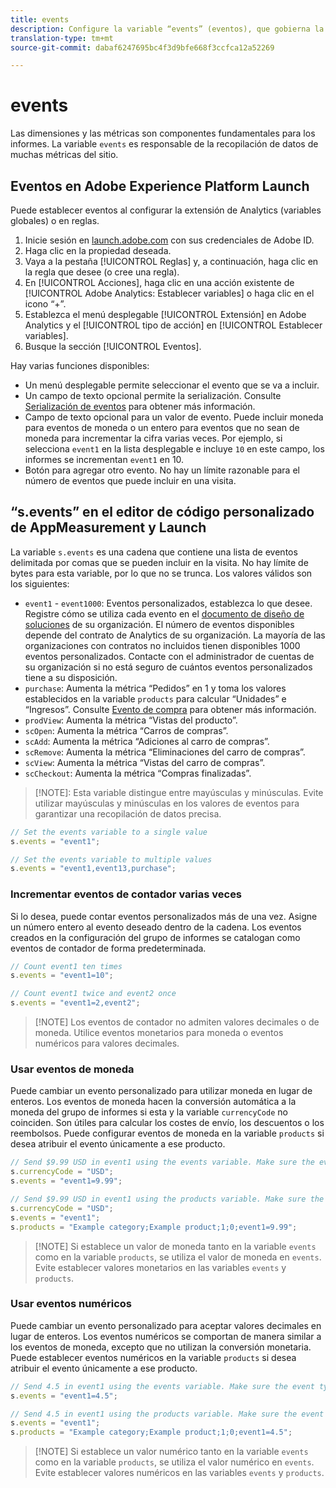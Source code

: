 ```yaml
---
title: events
description: Configure la variable “events” (eventos), que gobierna la mayoría de las métricas del sitio.
translation-type: tm+mt
source-git-commit: dabaf6247695bc4f3d9bfe668f3ccfca12a52269

---
```



# events

Las dimensiones y las métricas son componentes fundamentales para los informes. La variable `events` es responsable de la recopilación de datos de muchas métricas del sitio.

## Eventos en Adobe Experience Platform Launch

Puede establecer eventos al configurar la extensión de Analytics (variables globales) o en reglas.

1. Inicie sesión en [launch.adobe.com](https://launch.adobe.com) con sus credenciales de Adobe ID.
2. Haga clic en la propiedad deseada.
3. Vaya a la pestaña [!UICONTROL Reglas] y, a continuación, haga clic en la regla que desee (o cree una regla).
4. En [!UICONTROL Acciones], haga clic en una acción existente de [!UICONTROL Adobe Analytics: Establecer variables] o haga clic en el icono “+”.
5. Establezca el menú desplegable [!UICONTROL Extensión] en Adobe Analytics y el [!UICONTROL tipo de acción] en [!UICONTROL Establecer variables].
6. Busque la sección [!UICONTROL Eventos].

Hay varias funciones disponibles:

* Un menú desplegable permite seleccionar el evento que se va a incluir.
* Un campo de texto opcional permite la serialización. Consulte [Serialización de eventos](event-serialization.md) para obtener más información.
* Campo de texto opcional para un valor de evento. Puede incluir moneda para eventos de moneda o un entero para eventos que no sean de moneda para incrementar la cifra varias veces. Por ejemplo, si selecciona `event1` en la lista desplegable e incluye `10` en este campo, los informes se incrementan `event1` en 10.
* Botón para agregar otro evento. No hay un límite razonable para el número de eventos que puede incluir en una visita.

## “s.events” en el editor de código personalizado de AppMeasurement y Launch

La variable `s.events` es una cadena que contiene una lista de eventos delimitada por comas que se pueden incluir en la visita. No hay límite de bytes para esta variable, por lo que no se trunca. Los valores válidos son los siguientes:

* `event1` - `event1000`: Eventos personalizados, establezca lo que desee. Registre cómo se utiliza cada evento en el [documento de diseño de soluciones](../../../prepare/solution-design.md) de su organización. El número de eventos disponibles depende del contrato de Analytics de su organización. La mayoría de las organizaciones con contratos no incluidos tienen disponibles 1000 eventos personalizados. Contacte con el administrador de cuentas de su organización si no está seguro de cuántos eventos personalizados tiene a su disposición.
* `purchase`: Aumenta la métrica “Pedidos” en 1 y toma los valores establecidos en la variable `products` para calcular “Unidades” e “Ingresos”. Consulte [Evento de compra](event-purchase.md) para obtener más información.
* `prodView`: Aumenta la métrica “Vistas del producto”.
* `scOpen`: Aumenta la métrica “Carros de compras”.
* `scAdd`: Aumenta la métrica “Adiciones al carro de compras”.
* `scRemove`: Aumenta la métrica “Eliminaciones del carro de compras”.
* `scView`: Aumenta la métrica “Vistas del carro de compras”.
* `scCheckout`: Aumenta la métrica “Compras finalizadas”.

>[!NOTE]: Esta variable distingue entre mayúsculas y minúsculas. Evite utilizar mayúsculas y minúsculas en los valores de eventos para garantizar una recopilación de datos precisa.

```js
// Set the events variable to a single value
s.events = "event1";

// Set the events variable to multiple values
s.events = "event1,event13,purchase";
```

### Incrementar eventos de contador varias veces

Si lo desea, puede contar eventos personalizados más de una vez. Asigne un número entero al evento deseado dentro de la cadena. Los eventos creados en la configuración del grupo de informes se catalogan como eventos de contador de forma predeterminada.

```js
// Count event1 ten times
s.events = "event1=10";

// Count event1 twice and event2 once
s.events = "event1=2,event2";
```

>[!NOTE] Los eventos de contador no admiten valores decimales o de moneda. Utilice eventos monetarios para moneda o eventos numéricos para valores decimales.

### Usar eventos de moneda

Puede cambiar un evento personalizado para utilizar moneda en lugar de enteros. Los eventos de moneda hacen la conversión automática a la moneda del grupo de informes si esta y la variable `currencyCode` no coinciden. Son útiles para calcular los costes de envío, los descuentos o los reembolsos. Puede configurar eventos de moneda en la variable `products` si desea atribuir el evento únicamente a ese producto.

```js
// Send $9.99 USD in event1 using the events variable. Make sure the event type for event1 is Currency in report suite settings
s.currencyCode = "USD";
s.events = "event1=9.99";

// Send $9.99 USD in event1 using the products variable. Make sure the event type for event1 is Currency in report suite settings
s.currencyCode = "USD";
s.events = "event1";
s.products = "Example category;Example product;1;0;event1=9.99";
```

>[!NOTE] Si establece un valor de moneda tanto en la variable `events` como en la variable `products`, se utiliza el valor de moneda en `events`. Evite establecer valores monetarios en las variables `events` y `products`.

### Usar eventos numéricos

Puede cambiar un evento personalizado para aceptar valores decimales en lugar de enteros. Los eventos numéricos se comportan de manera similar a los eventos de moneda, excepto que no utilizan la conversión monetaria. Puede establecer eventos numéricos en la variable `products` si desea atribuir el evento únicamente a ese producto.

```js
// Send 4.5 in event1 using the events variable. Make sure the event type for event1 is Numeric in report suite settings
s.events = "event1=4.5";

// Send 4.5 in event1 using the products variable. Make sure the event type for event1 is Numeric in report suite settings
s.events = "event1";
s.products = "Example category;Example product;1;0;event1=4.5";
```

>[!NOTE] Si establece un valor numérico tanto en la variable `events` como en la variable `products`, se utiliza el valor numérico en `events`. Evite establecer valores numéricos en las variables `events` y `products`.
